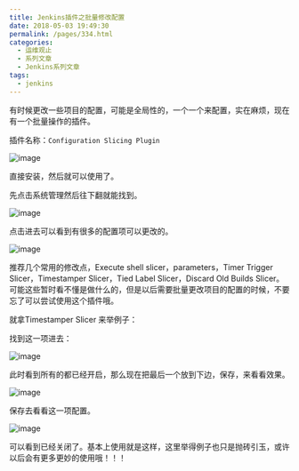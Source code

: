 ```yaml
---
title: Jenkins插件之批量修改配置
date: 2018-05-03 19:49:30
permalink: /pages/334.html
categories:
  - 运维观止
  - 系列文章
  - Jenkins系列文章
tags:
  - jenkins
---
```


有时候更改一些项目的配置，可能是全局性的，一个一个来配置，实在麻烦，现在有一个批量操作的插件。

插件名称：`Configuration Slicing Plugin`

![image](https://tva4.sinaimg.cn/large/008k1Yt0ly1grke4ssvbwj315y0akdhe.jpg)

直接安装，然后就可以使用了。

先点击系统管理然后往下翻就能找到。

![image](https://tva3.sinaimg.cn/large/008k1Yt0ly1grke4x8i3qj30tl04xab5.jpg)

点击进去可以看到有很多的配置项可以更改的。

![image](https://tva4.sinaimg.cn/large/008k1Yt0ly1grke52bauxj30q10pl775.jpg)

推荐几个常用的修改点，Execute shell slicer，parameters，Timer Trigger Slicer，Timestamper Slicer，Tied Label Slicer，Discard Old Builds Slicer。可能这些暂时看不懂是做什么的，但是以后需要批量更改项目的配置的时候，不要忘了可以尝试使用这个插件哦。

就拿Timestamper Slicer 来举例子：

找到这一项进去：

![image](https://tva2.sinaimg.cn/large/008k1Yt0ly1grke68rtbej317i0enabs.jpg)

此时看到所有的都已经开启，那么现在把最后一个放到下边，保存，来看看效果。

![image](https://tva2.sinaimg.cn/large/008k1Yt0ly1grke6e3ssxj31740dzwg5.jpg)

保存去看看这一项配置。

![image](https://tvax3.sinaimg.cn/large/008k1Yt0ly1grke6jaw1pj30wx091myl.jpg)

可以看到已经关闭了。基本上使用就是这样，这里举得例子也只是抛砖引玉，或许以后会有更多更妙的使用哦！！！

